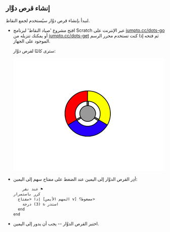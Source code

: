 ## إنشاء قرص دوَّار

لنبدأ بإنشاء قرص دوَّار سيُستخدم لجمع النقاط.



+ افتح مشروع 'صياد النقاط' لبرنامج Scratch عبر الإنترنت على <a href="http://jumpto.cc/dots-go" target="_blank">jumpto.cc/dots-go</a> أو يمكنك تنزيله من <a href="http://jumpto.cc/dots-get" target="_blank">jumpto.cc/dots-get</a> ثم فتحه إذا كنت تستخدم محرر الرسم الموجود على الجهاز.

	سترى كائنًا لقرص دوَّار:

	![screenshot](images/dots-controller.png)
	
	
+ أدِر القرص الدوَّار إلى اليمين عند الضغط على مفتاح سهم إلى اليمين:

	```blocks
		عند نقر ⚑
    كرر باستمرار 
      إذا <مفتاح [السهم الأيمن v] مضغوط؟> 
        استدر ↻ (3) درجة
      end
    end
	```
+ اختبر القرص الدوَّار -- يجب أن يدور إلى اليمين.



